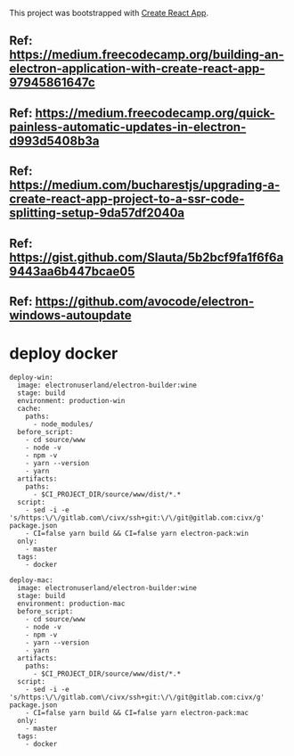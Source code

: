This project was bootstrapped with [Create React App](https://github.com/facebookincubator/create-react-app).

## Ref: https://medium.freecodecamp.org/building-an-electron-application-with-create-react-app-97945861647c
## Ref: https://medium.freecodecamp.org/quick-painless-automatic-updates-in-electron-d993d5408b3a
## Ref: https://medium.com/bucharestjs/upgrading-a-create-react-app-project-to-a-ssr-code-splitting-setup-9da57df2040a
## Ref: https://gist.github.com/Slauta/5b2bcf9fa1f6f6a9443aa6b447bcae05
## Ref: https://github.com/avocode/electron-windows-autoupdate

# deploy docker
```
deploy-win:
  image: electronuserland/electron-builder:wine
  stage: build
  environment: production-win
  cache:
    paths:
      - node_modules/
  before_script:
    - cd source/www
    - node -v
    - npm -v
    - yarn --version
    - yarn
  artifacts:
    paths:
      - $CI_PROJECT_DIR/source/www/dist/*.*
  script:
    - sed -i -e 's/https:\/\/gitlab.com\/civx/ssh+git:\/\/git@gitlab.com:civx/g' package.json
    - CI=false yarn build && CI=false yarn electron-pack:win
  only:
    - master
  tags:
    - docker
```
```
deploy-mac:
  image: electronuserland/electron-builder:wine
  stage: build
  environment: production-mac
  before_script:
    - cd source/www
    - node -v
    - npm -v
    - yarn --version
    - yarn
  artifacts:
    paths:
      - $CI_PROJECT_DIR/source/www/dist/*.*
  script:
    - sed -i -e 's/https:\/\/gitlab.com\/civx/ssh+git:\/\/git@gitlab.com:civx/g' package.json
    - CI=false yarn build && CI=false yarn electron-pack:mac
  only:
    - master
  tags:
    - docker
```
